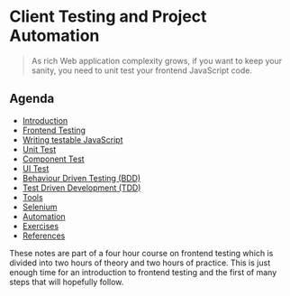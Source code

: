 # Client Testing and Project Automation

> As rich Web application complexity grows, if you want to keep your sanity, you need to unit test your frontend JavaScript code.

## Agenda
- [Introduction](articles/introduction.md)
- [Frontend Testing](articles/frontend-testing.md)
- [Writing testable JavaScript](articles/writing-testable-javascript.md)
- [Unit Test](articles/unit-test.md)
- [Component Test](articles/component-test.md)
- [UI Test](articles/ui-test.md)
- [Behaviour Driven Testing (BDD)](articles/bdd.md)
- [Test Driven Development (TDD)](articles/tdd.md)
- [Tools](articles/tools.md)
- [Selenium](articles/selenium.md)
- [Automation](articles/automation.md)
- [Exercises](articles/exercises.md)
- [References](articles/references.md)

These notes are part of a four hour course on frontend testing which is divided into two hours of theory and two hours of practice.
This is just enough time for an introduction to frontend testing and the first of many steps that will hopefully follow.
